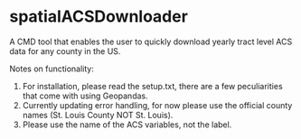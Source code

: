 # spatialACSDownloader
A CMD tool that enables the user to quickly download yearly tract level ACS data for any county in the US. 

Notes on functionality:

1) For installation, please read the setup.txt, there are a few peculiarities that come with using Geopandas. 
2) Currently updating error handling, for now please use the official county names (St. Louis County NOT St. Louis).
3) Please use the name of the ACS variables, not the label.
